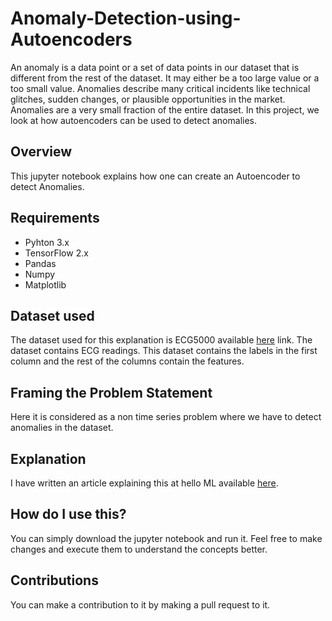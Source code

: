# Anomaly-Detection-using-Autoencoders
An anomaly is a data point or a set of data points in our dataset that is different from the rest of the dataset. It may either be a too large value or a too small value. Anomalies describe many critical incidents like technical glitches, sudden changes, or plausible opportunities in the market. Anomalies are a very small fraction of the entire dataset. In this project, we look at how autoencoders can be used to detect anomalies. 

## Overview
This jupyter notebook explains how one can create an Autoencoder to detect Anomalies.

## Requirements
* Pyhton 3.x
* TensorFlow 2.x
* Pandas 
* Numpy
* Matplotlib

## Dataset used
The dataset used for this explanation is ECG5000 available [here](http://www.timeseriesclassification.com/Downloads/ECG5000.zip) link. The dataset contains ECG readings. This dataset contains the labels in the first column and the rest of the columns contain the features.

## Framing the Problem Statement
Here it is considered as a non time series problem where we have to detect anomalies in the dataset.

## Explanation
I have written an article explaining this at hello ML available [here](https://helloml.org/anomaly-detection-using-autoencoders/).

## How do I use this?
You can simply download the jupyter notebook and run it. Feel free to make changes and execute them to understand the concepts better.

## Contributions
You can make a contribution to it by making a pull request to it.
